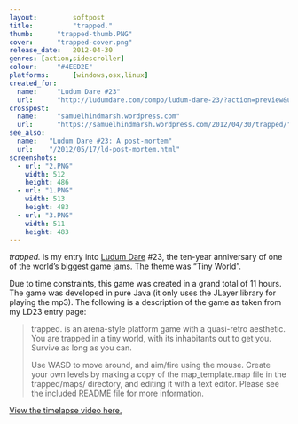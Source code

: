 ```yaml
---
layout: 		softpost
title:  		"trapped."
thumb:      "trapped-thumb.PNG"
cover:      "trapped-cover.png"
release_date: 	2012-04-30
genres: [action,sidescroller]
colour:     "#4EED2E"
platforms:		[windows,osx,linux]
created_for:
  name:		"Ludum Dare #23"
  url:		"http://ludumdare.com/compo/ludum-dare-23/?action=preview&uid=9896"
crosspost:
  name:		"samuelhindmarsh.wordpress.com"
  url:		"https://samuelhindmarsh.wordpress.com/2012/04/30/trapped/"
see_also:
  name:   "Ludum Dare #23: A post-mortem"
  url:    "/2012/05/17/ld-post-mortem.html"
screenshots:
  - url: "2.PNG"
    width: 512
    height: 486
  - url: "1.PNG"
    width: 513
    height: 483
  - url: "3.PNG"
    width: 511
    height: 483
---
```

_trapped._ is my entry into [Ludum Dare](http://ludumdare.com/compo/) #23, the ten-year anniversary of one of the world’s biggest game jams. The theme was “Tiny World”.

Due to time constraints, this game was created in a grand total of 11 hours. The game was developed in pure Java (it only uses the JLayer library for playing the mp3). The following is a description of the game as taken from my LD23 entry page:

>trapped. is an arena-style platform game with a quasi-retro aesthetic. You are trapped in a tiny world, with its inhabitants out to get you. Survive as long as you can.
>
>Use WASD to move around, and aim/fire using the mouse. Create your own levels by making a copy of the map_template.map file in the trapped/maps/ directory, and editing it with a text editor. Please see the included README file for more information.

[View the timelapse video here.](https://www.youtube.com/watch?v=gTnPVGDs9zE)
